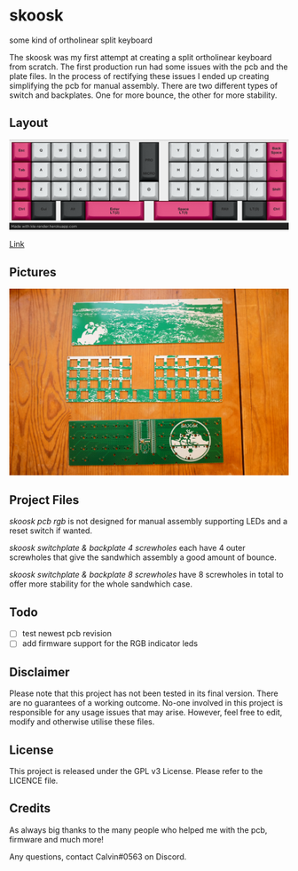 # skoosk

some kind of ortholinear split keyboard

The skoosk was my first attempt at creating a split ortholinear keyboard from scratch. The first production run had some issues with the pcb and the plate files. In the process of rectifying these issues I ended up creating simplifying the pcb for manual assembly. There are two different types of switch and backplates. One for more bounce, the other for more stability.

## Layout

![skoosk](https://github.com/calvin-mcd/skoosk/blob/main/Images/final%20layout.png) 

<a href="https://www.keyboard-layout-editor.com/#/gists/cdc0d16012a44037b1bdb8499f2bf92a">Link<a>

## Pictures

![skoosk](https://github.com/calvin-mcd/skoosk/blob/main/Images/DSCF4392.JPG)

## Project Files

*skoosk pcb rgb* is not designed for manual assembly supporting LEDs and a reset switch if wanted.

*skoosk switchplate & backplate 4 screwholes* each have 4 outer screwholes that give the sandwhich assembly a good amount of bounce.

*skoosk switchplate & backplate 8 screwholes* have 8 screwholes in total to offer more stability for the whole sandwhich case.

## Todo
- [ ] test newest pcb revision
- [ ] add firmware support for the RGB indicator leds

## Disclaimer

Please note that this project has not been tested in its final version. There are no guarantees of a working outcome. No-one involved in this project is responsible for any usage issues that may arise. However, feel free to edit, modify and otherwise utilise these files.

## License

This project is released under the GPL v3 License. Please refer to the LICENCE file.

## Credits

As always big thanks to the many people who helped me with the pcb, firmware and much more! 

Any questions, contact Calvin#0563 on Discord.



